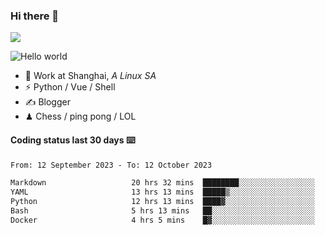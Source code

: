 ### Hi there 👋
![](https://komarev.com/ghpvc/?username=Xuhandsome)


<img src="https://github-readme-stats.vercel.app/api?username=XuHandsome&show_icons=true&theme=merko" alt="Hello world">

<br/>

- 🍻  Work at Shanghai, _A Linux SA_
- ⚡  Python / Vue / Shell
- ✍️  Blogger
- ♟  Chess / ping pong / LOL

#### Coding status last 30 days ⌨️

<!--START_SECTION:waka-->

```txt
From: 12 September 2023 - To: 12 October 2023

Markdown                   20 hrs 32 mins  ████████░░░░░░░░░░░░░░░░░   32.39 %
YAML                       13 hrs 13 mins  █████▒░░░░░░░░░░░░░░░░░░░   20.85 %
Python                     12 hrs 13 mins  ████▓░░░░░░░░░░░░░░░░░░░░   19.27 %
Bash                       5 hrs 13 mins   ██░░░░░░░░░░░░░░░░░░░░░░░   08.23 %
Docker                     4 hrs 5 mins    █▓░░░░░░░░░░░░░░░░░░░░░░░   06.46 %
```

<!--END_SECTION:waka-->
